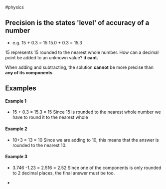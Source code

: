 #physics
## Precision is the states 'level' of accuracy of a number
- e.g. 
15 + 0.3 = 15 
15.0 + 0.3 = 15.3

15 represents 15 rounded to the nearest whole number. How can a decimal point be added to an unknown value? **it cant.**

When adding and subtracting, the solution **cannot** be more precise than **any of its components**




## Examples

#### Example 1
- 15 + 0.3 = 15.3 = 15
Since 15 is rounded to the nearest whole number we have to round it to the nearest whole


#### Example 2
- 10+3 = 13 = 10
Since we are adding to 10, this means that the answer is rounded to the nearest 10. 


#### Example 3
- 3.746 -1.23 = 2.516 = 2.52
Since one of the components is only rounded to 2 decimal places, the final answer must be too. 




- 
